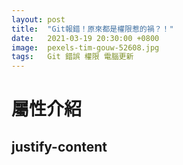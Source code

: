 ```yaml
---
layout: post
title:  "Git報錯！原來都是權限惹的禍？！"
date:   2021-03-19 20:30:00 +0800
image:  pexels-tim-gouw-52608.jpg
tags:   Git 錯誤 權限 電腦更新
---
```

# 屬性介紹
## justify-content

